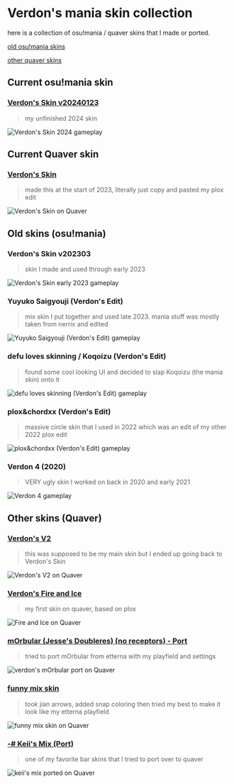 # Verdon's mania skin collection
here is a collection of osu!mania / quaver skins that I made or ported.

[old osu!mania skins](https://github.com/Verdonn/mania-skins#old-skins-osumania)

[other quaver skins](https://github.com/Verdonn/mania-skins#other-skins-quaver)

## Current osu!mania skin

### [Verdon's Skin v20240123](https://drive.google.com/file/d/10ot8xP5wO6dTo4KG2yKuZsr8SoaPLjn4/view?usp=sharing)
> my unfinished 2024 skin

![Verdon's Skin 2024 gameplay](https://i.imgur.com/GMsPAuS.png)

## Current Quaver skin

### [Verdon's Skin](https://steamcommunity.com/sharedfiles/filedetails/?id=2938951677)
> made this at the start of 2023, literally just copy and pasted my plox edit

![Verdon's Skin on Quaver](https://steamuserimages-a.akamaihd.net/ugc/2012583396739128983/82DAAEB9FBE3D78E5E483C2874CBD4F85A8C359B/?imw=5000&imh=5000&ima=fit&impolicy=Letterbox&imcolor=%23000000&letterbox=false)



## Old skins (osu!mania)

### Verdon's Skin v202303
> skin I made and used through early 2023

![Verdon's Skin early 2023 gameplay](https://i.imgur.com/IjDvnIu.png)


### Yuyuko Saigyouji (Verdon's Edit)
> mix skin I put together and used late 2023. mania stuff was mostly taken from nerrix and edited

![Yuyuko Saigyouji (Verdon's Edit) gameplay](https://i.imgur.com/5TH3OvC.png)


### defu loves skinning / Koqoizu (Verdon's Edit)
> found some cool looking UI and decided to slap Koqoizu (the mania skin) onto it

![defu loves skinning (Verdon's Edit) gameplay](https://i.imgur.com/fTFu8gc.png)


### plox&chordxx (Verdon's Edit)
> massive circle skin that I used in 2022 which was an edit of my other 2022 plox edit

![plox&chordxx (Verdon's Edit) gameplay](https://i.imgur.com/Hxu82DD.png)


### Verdon 4 (2020)
> VERY ugly skin I worked on back in 2020 and early 2021

![Verdon 4 gameplay](https://i.imgur.com/8ePHNOP.png)


## Other skins (Quaver)

### [Verdon's V2](https://steamcommunity.com/sharedfiles/filedetails/?id=2969730760)
> this was supposed to be my main skin but I ended up going back to Verdon's Skin

![Verdon's V2 on Quaver](https://steamuserimages-a.akamaihd.net/ugc/2032855620558056552/1BA30BFF27AB15BA2680D14493EE92EE69F20B74/?imw=5000&imh=5000&ima=fit&impolicy=Letterbox&imcolor=%23000000&letterbox=false)


### [Verdon's Fire and Ice](https://steamcommunity.com/sharedfiles/filedetails/?id=2935965983)
> my first skin on quaver, based on plox

![Fire and Ice on Quaver](https://steamuserimages-a.akamaihd.net/ugc/2012582948405344281/A547116968A47C75574BB1BC7BB615B1EB390A00/?imw=5000&imh=5000&ima=fit&impolicy=Letterbox&imcolor=%23000000&letterbox=false)


### [mOrbular (Jesse's Doubleres) (no receptors) - Port](https://steamcommunity.com/sharedfiles/filedetails/?id=2979896931)
> tried to port mOrbular from etterna with my playfield and settings

![verdon's mOrbular port on Quaver](https://steamuserimages-a.akamaihd.net/ugc/2026102435188886014/B2431BE7B5DBAD1C429E7F9B2D723F6050D22CED/?imw=5000&imh=5000&ima=fit&impolicy=Letterbox&imcolor=%23000000&letterbox=false)


### [funny mix skin](https://steamcommunity.com/sharedfiles/filedetails/?id=3009985080)
> took jian arrows, added snap coloring then tried my best to make it look like my etterna playfield

![funny mix skin on Quaver](https://steamuserimages-a.akamaihd.net/ugc/2015975043452537855/F61408E19AF232C2BCD42E001878F3C32BA0DAD0/?imw=5000&imh=5000&ima=fit&impolicy=Letterbox&imcolor=%23000000&letterbox=false)


### [-# Keii's Mix (Port)](https://steamcommunity.com/sharedfiles/filedetails/?id=2989372529)
> one of my favorite bar skins that I tried to port over to quaver

![keii's mix ported on Quaver](https://steamuserimages-a.akamaihd.net/ugc/2020474927306719502/D6F9999177970F965DB2E2108C1A2E678A8E0DBE/?imw=5000&imh=5000&ima=fit&impolicy=Letterbox&imcolor=%23000000&letterbox=false)
